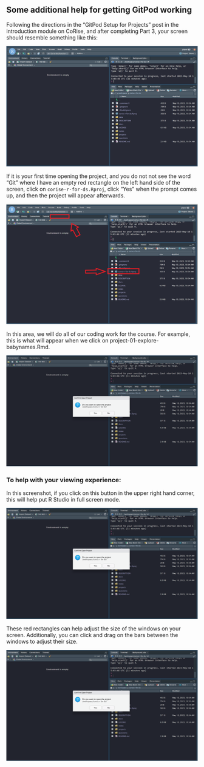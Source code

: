 
## Some additional help for getting GitPod working

Following the directions in the “GitPod Setup for Projects” post in the
introduction module on CoRise, and after completing Part 3, your screen
should resemble something like this:

![gitpod_1](img/gitpod_1.png)

If it is your first time opening the project, and you do not not see the
word “Git” where I have an empty red rectangle on the left hand side of
the screen, click on `corise-r-for-ds.Rproj`, click “Yes” when the
prompt comes up, and then the project will appear afterwards.

![gitpod_2](img/gitpod_2.png)

In this area, we will do all of our coding work for the course. For
example, this is what will appear when we click on
project-01-explore-babynames.Rmd.

![gitpod_3](img/gitpod_3.png)

### To help with your viewing experience:

In this screenshot, if you click on this button in the upper right hand
corner, this will help put R Studio in full screen mode.

![gitpod_4](img/gitpod_4.png)

These red rectangles can help adjust the size of the windows on your
screen. Additionally, you can click and drag on the bars between the
windows to adjust their size.

![gitpod_5](img/gitpod_5.png)
